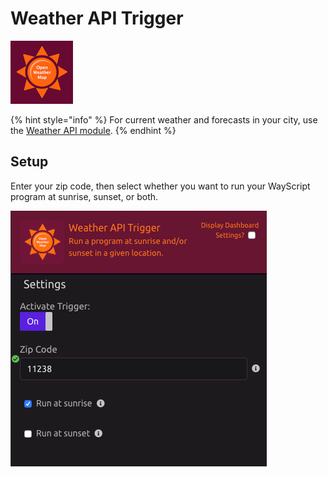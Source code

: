 # Weather API Trigger

![Run your program at sunrise and/or sunset in a given location.](../../.gitbook/assets/open_weather_map.png)

{% hint style="info" %}
For current weather and forecasts in your city, use the [Weather API module](../modules/weather-api.md).
{% endhint %}

## Setup

Enter your zip code, then select whether you want to run your WayScript program at sunrise, sunset, or both.

![](../../.gitbook/assets/screen-shot-2019-07-15-at-5.53.15-pm.png)

